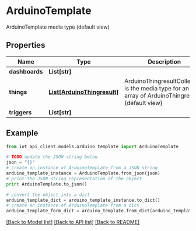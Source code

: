 # ArduinoTemplate

ArduinoTemplate media type (default view)

## Properties
Name | Type | Description | Notes
------------ | ------------- | ------------- | -------------
**dashboards** | **List[str]** |  | [optional] 
**things** | [**List[ArduinoThingresult]**](ArduinoThingresult.md) | ArduinoThingresultCollection is the media type for an array of ArduinoThingresult (default view) | 
**triggers** | **List[str]** |  | [optional] 

## Example

```python
from iot_api_client.models.arduino_template import ArduinoTemplate

# TODO update the JSON string below
json = "{}"
# create an instance of ArduinoTemplate from a JSON string
arduino_template_instance = ArduinoTemplate.from_json(json)
# print the JSON string representation of the object
print ArduinoTemplate.to_json()

# convert the object into a dict
arduino_template_dict = arduino_template_instance.to_dict()
# create an instance of ArduinoTemplate from a dict
arduino_template_form_dict = arduino_template.from_dict(arduino_template_dict)
```
[[Back to Model list]](../README.md#documentation-for-models) [[Back to API list]](../README.md#documentation-for-api-endpoints) [[Back to README]](../README.md)


